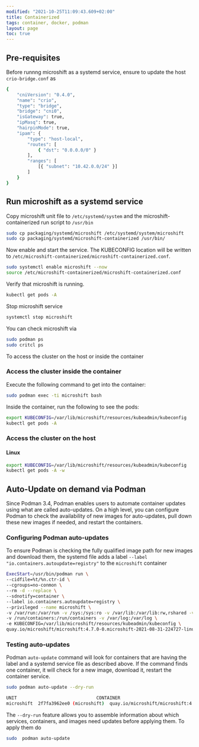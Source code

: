 ```yaml
---
modified: "2021-10-25T11:09:43.609+02:00"
title: Containerized
tags: container, docker, podman
layout: page
toc: true
---
```


## Pre-requisites

Before runnng microshift as a systemd service, ensure to update the host `crio-bridge.conf` as

```bash
{
    "cniVersion": "0.4.0",
    "name": "crio",
    "type": "bridge",
    "bridge": "cni0",
    "isGateway": true,
    "ipMasq": true,
    "hairpinMode": true,
    "ipam": {
        "type": "host-local",
        "routes": [
            { "dst": "0.0.0.0/0" }
        ],
        "ranges": [
            [{ "subnet": "10.42.0.0/24" }]
        ]
    }
}
```

## Run microshift as a systemd service

Copy microshift unit file to `/etc/systemd/system` and the microshift-containerized run script to `/usr/bin`

```bash
sudo cp packaging/systemd/microshift /etc/systemd/system/microshift
sudo cp packaging/systemd/microshift-containerized /usr/bin/
```

Now enable and start the service. The KUBECONFIG location will be written to `/etc/microshift-containerized/microshift-containerized.conf`.

```bash
sudo systemctl enable microshift --now
source /etc/microshift-containerized/microshift-containerized.conf
```

Verify that microshift is running.

```sh
kubectl get pods -A
```

Stop microshift service

```bash
systemctl stop microshift
```

You can check microshift via

```bash
sudo podman ps
sudo critcl ps
```

To access the cluster on the host or inside the container

### Access the cluster inside the container

Execute the following command to get into the container:

```bash
sudo podman exec -ti microshift bash
```

Inside the container, run the following to see the pods:

```bash
export KUBECONFIG=/var/lib/microshift/resources/kubeadmin/kubeconfig
kubectl get pods -A
```

### Access the cluster on the host

#### Linux

```bash
export KUBECONFIG=/var/lib/microshift/resources/kubeadmin/kubeconfig
kubectl get pods -A -w
```

## Auto-Update on demand via Podman
Since Podman 3.4, Podman enables users to automate container updates using what are called auto-updates. On a high level, you can configure Podman to check the availability of new images for auto-updates, pull down these new images if needed, and restart the containers. 

### Configuring Podman auto-updates

To ensure Podman is checking the fully qualified image path for new images and download them, the systemd file adds a label `--label "io.containers.autoupdate=registry"` to the `microshift` container

```bash
ExecStart=/usr/bin/podman run \
--cidfile=%t/%n.ctr-id \
--cgroups=no-conmon \
--rm -d --replace \
--sdnotify=container \
--label io.containers.autoupdate=registry \
--privileged --name microshift \
-v /var/run:/var/run -v /sys:/sys:ro -v /var/lib:/var/lib:rw,rshared -v /lib/modules:/lib/modules -v /etc:/etc\
-v /run/containers:/run/containers -v /var/log:/var/log \
-e KUBECONFIG=/var/lib/microshift/resources/kubeadmin/kubeconfig \
quay.io/microshift/microshift:4.7.0-0.microshift-2021-08-31-224727-linux-amd64
```
### Testing auto-updates

Podman `auto-update` command will look for containers that are having the label and a systemd service file as described above. If the command finds one container, it will check for a new image, download it, restart the container service.
 
```bash
sudo podman auto-update --dry-run

UNIT                              CONTAINER                                IMAGE                                                                           POLICY      UPDATED
microshift  2f7fa3962ee0 (microshift)  quay.io/microshift/microshift:4.7.0-0.microshift-2021-08-31-224727-linux-amd64  registry    false

```
The `--dry-run` feature allows you to assemble information about which services, containers, and images need updates before applying them. To apply them do

```bash
sudo  podman auto-update 
```